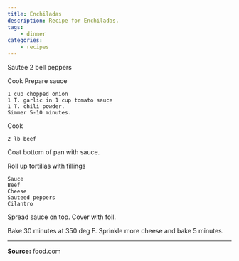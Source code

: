 ```yaml
---
title: Enchiladas
description: Recipe for Enchiladas.
tags:
    - dinner
categories:
    - recipes
---
```


Sautee 2 bell peppers

Cook Prepare sauce

```
1 cup chopped onion
1 T. garlic in 1 cup tomato sauce
1 T. chili powder.
Simmer 5-10 minutes.
```

Cook

```
2 lb beef
```

Coat bottom of pan with sauce.

Roll up tortillas with fillings

```
Sauce
Beef
Cheese
Sauteed peppers
Cilantro
```

Spread sauce on top. Cover with foil.

Bake 30 minutes at 350 deg F. Sprinkle more cheese and bake 5 minutes.

---

**Source:** food.com
